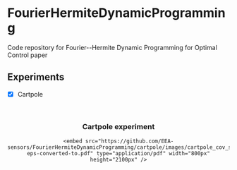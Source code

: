 # FourierHermiteDynamicProgramming
Code repository for Fourier--Hermite Dynamic Programming for Optimal Control paper

<!-- ROADMAP -->
## Experiments

- [x] Cartpole
<!-- Cartpole experiment -->
<br />
<div align="center">
  

  <h3 align="center">Cartpole experiment</h3>

  <p align="center">
   
    <embed src="https://github.com/EEA-sensors/FourierHermiteDynamicProgramming/cartpole/images/cartpole_cov_spdp-eps-converted-to.pdf" type="application/pdf" width="800px" height="2100px" />
  </p>
</div>
